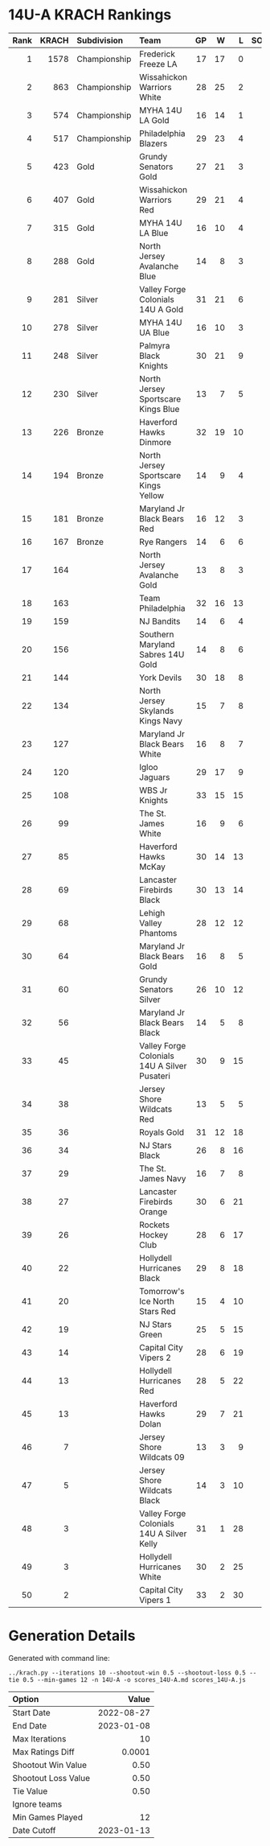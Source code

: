 # 14U-A KRACH Rankings
Rank|KRACH|Subdivision|Team|GP|W|L|SOW|SOL|T|SoS
---:|---:|:---|:---|---:|---:|---:|---:|---:|---:|---:
1|1578|Championship|Frederick Freeze LA|17|17|0|0|0|0|221
2|863|Championship|Wissahickon Warriors White|28|25|2|1|0|0|234
3|574|Championship|MYHA 14U LA Gold|16|14|1|1|0|0|124
4|517|Championship|Philadelphia Blazers|29|23|4|1|1|0|157
5|423|Gold|Grundy Senators Gold|27|21|3|2|1|0|132
6|407|Gold|Wissahickon Warriors Red|29|21|4|0|4|0|156
7|315|Gold|MYHA 14U LA Blue|16|10|4|1|1|0|223
8|288|Gold|North Jersey Avalanche Blue|14|8|3|0|3|0|182
9|281|Silver|Valley Forge Colonials 14U A Gold|31|21|6|3|1|0|137
10|278|Silver|MYHA 14U UA Blue|16|10|3|3|0|0|175
11|248|Silver|Palmyra Black Knights|30|21|9|0|0|0|241
12|230|Silver|North Jersey Sportscare Kings Blue|13|7|5|1|0|0|222
13|226|Bronze|Haverford Hawks Dinmore|32|19|10|0|3|0|313
14|194|Bronze|North Jersey Sportscare Kings Yellow|14|9|4|1|0|0|130
15|181|Bronze|Maryland Jr Black Bears Red|16|12|3|1|0|0|85
16|167|Bronze|Rye Rangers|14|6|6|2|0|0|219
17|164||North Jersey Avalanche Gold|13|8|3|0|2|0|135
18|163||Team Philadelphia|32|16|13|2|1|0|309
19|159||NJ Bandits|14|6|4|2|2|0|246
20|156||Southern Maryland Sabres 14U Gold|14|8|6|0|0|0|179
21|144||York Devils|30|18|8|2|2|0|118
22|134||North Jersey Skylands Kings Navy|15|7|8|0|0|0|223
23|127||Maryland Jr Black Bears White|16|8|7|1|0|0|185
24|120||Igloo Jaguars|29|17|9|1|2|0|128
25|108||WBS Jr Knights|33|15|15|1|2|0|183
26|99||The St. James White|16|9|6|0|1|0|130
27|85||Haverford Hawks McKay|30|14|13|1|2|0|150
28|69||Lancaster Firebirds Black|30|13|14|1|2|0|159
29|68||Lehigh Valley Phantoms|28|12|12|2|2|0|122
30|64||Maryland Jr Black Bears Gold|16|8|5|1|2|0|59
31|60||Grundy Senators Silver|26|10|12|1|3|0|248
32|56||Maryland Jr Black Bears Black|14|5|8|1|0|0|167
33|45||Valley Forge Colonials 14U A Silver Pusateri|30|9|15|3|3|0|179
34|38||Jersey Shore Wildcats Red|13|5|5|1|2|0|112
35|36||Royals Gold|31|12|18|0|1|0|156
36|34||NJ Stars Black|26|8|16|1|0|1|153
37|29||The St. James Navy|16|7|8|1|0|0|87
38|27||Lancaster Firebirds Orange|30|6|21|2|1|0|282
39|26||Rockets Hockey Club|28|6|17|5|0|0|195
40|22||Hollydell Hurricanes Black|29|8|18|2|1|0|160
41|20||Tomorrow's Ice North Stars Red|15|4|10|0|1|0|100
42|19||NJ Stars Green|25|5|15|3|2|0|72
43|14||Capital City Vipers 2|28|6|19|1|2|0|140
44|13||Hollydell Hurricanes Red|28|5|22|0|1|0|162
45|13||Haverford Hawks Dolan|29|7|21|1|0|0|75
46|7||Jersey Shore Wildcats 09|13|3|9|1|0|0|122
47|5||Jersey Shore Wildcats Black|14|3|10|0|1|0|76
48|3||Valley Forge Colonials 14U A Silver Kelly|31|1|28|1|1|0|185
49|3||Hollydell Hurricanes White|30|2|25|2|0|1|118
50|2||Capital City Vipers 1|33|2|30|0|1|0|201
# Generation Details

Generated with command line:
```
../krach.py --iterations 10 --shootout-win 0.5 --shootout-loss 0.5 --tie 0.5 --min-games 12 -n 14U-A -o scores_14U-A.md scores_14U-A.js
```

| Option | Value |
| :----- | ----: |
| Start Date | 2022-08-27 |
| End Date | 2023-01-08 |
| Max Iterations | 10 |
| Max Ratings Diff | 0.0001 |
| Shootout Win Value | 0.50 |
| Shootout Loss Value | 0.50 |
| Tie Value | 0.50 |
| Ignore teams |  |
| Min Games Played | 12 |
| Date Cutoff | 2023-01-13 |

